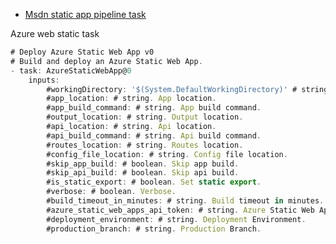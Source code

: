 * [Msdn static app pipeline task](https://learn.microsoft.com/en-us/azure/devops/pipelines/tasks/reference/azure-static-web-app-v0?view=azure-pipelines)

Azure web static task
```js
# Deploy Azure Static Web App v0
# Build and deploy an Azure Static Web App.
- task: AzureStaticWebApp@0
	inputs:
		#workingDirectory: '$(System.DefaultWorkingDirectory)' # string. Alias: cwd | rootDirectory. Working directory. Default: $(System.DefaultWorkingDirectory).
		#app_location: # string. App location.
		#app_build_command: # string. App build command.
		#output_location: # string. Output location.
		#api_location: # string. Api location.
		#api_build_command: # string. Api build command.
		#routes_location: # string. Routes location.
		#config_file_location: # string. Config file location.
		#skip_app_build: # boolean. Skip app build.
		#skip_api_build: # boolean. Skip api build.
		#is_static_export: # boolean. Set static export.
		#verbose: # boolean. Verbose.
		#build_timeout_in_minutes: # string. Build timeout in minutes.
		#azure_static_web_apps_api_token: # string. Azure Static Web Apps api token.
		#deployment_environment: # string. Deployment Environment.
		#production_branch: # string. Production Branch.
```